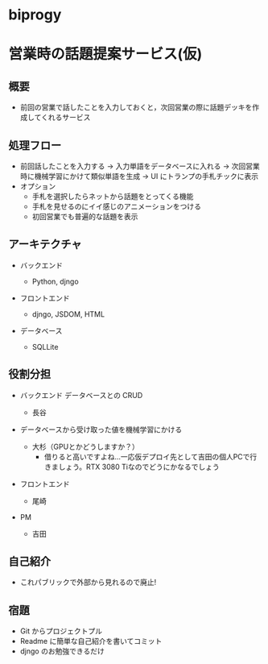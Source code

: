 # biprogy

# 営業時の話題提案サービス(仮)

## 概要

- 前回の営業で話したことを入力しておくと，次回営業の際に話題デッキを作成してくれるサービス

## 処理フロー

- 前回話したことを入力する -> 入力単語をデータベースに入れる -> 次回営業時に機械学習にかけて類似単語を生成 -> UI にトランプの手札チックに表示
- オプション
  - 手札を選択したらネットから話題をとってくる機能
  - 手札を見せるのにイイ感じのアニメーションをつける
  - 初回営業でも普遍的な話題を表示

## アーキテクチャ

- バックエンド

  - Python, djngo

- フロントエンド

  - djngo, JSDOM, HTML

- データベース
  - SQLLite

## 役割分担

- バックエンド データベースとの CRUD

  - 長谷

- データベースから受け取った値を機械学習にかける

  - 大杉（GPUとかどうしますか？）
    - 借りると高いですよね...一応仮デプロイ先として吉田の個人PCで行きましょう。RTX 3080 Tiなのでどうにかなるでしょう

- フロントエンド

  - 尾崎

- PM
  - 吉田

## 自己紹介

- これパブリックで外部から見れるので廃止!

## 宿題

- Git からプロジェクトプル
- Readme に簡単な自己紹介を書いてコミット
- djngo のお勉強できるだけ
